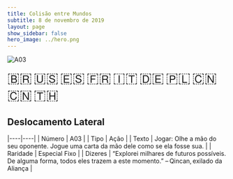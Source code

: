 ```yaml
---
title: Colisão entre Mundos
subtitle: 8 de novembro de 2019
layout: page
show_sidebar: false
hero_image: ../hero.png
---
```


![A03](https://mastervault-storage-prod.s3.amazonaws.com/media/card_front/pt/453_A03_4X22XPH8FHP7_pt.png)

<span title="Português" style="font-size: 32px;cursor: pointer;" onclick="javascript:document.querySelector('img[alt=\'A03\']').src=document.querySelector('img[alt=\'A03\']').src.replace(/card_front\/[^/]+/, 'card_front/pt').replace(/_[^/.0-9]+\.png/, '_pt.png')">🇧🇷</span>
<span title="English" style="font-size: 32px;cursor: pointer;" onclick="javascript:document.querySelector('img[alt=\'A03\']').src=document.querySelector('img[alt=\'A03\']').src.replace(/card_front\/[^/]+/, 'card_front/en').replace(/_[^/.0-9]+\.png/, '_en.png')">🇺🇸</span>
<span title="Español" style="font-size: 32px;cursor: pointer;" onclick="javascript:document.querySelector('img[alt=\'A03\']').src=document.querySelector('img[alt=\'A03\']').src.replace(/card_front\/[^/]+/, 'card_front/es').replace(/_[^/.0-9]+\.png/, '_es.png')">🇪🇸</span>
<span title="Français" style="font-size: 32px;cursor: pointer;" onclick="javascript:document.querySelector('img[alt=\'A03\']').src=document.querySelector('img[alt=\'A03\']').src.replace(/card_front\/[^/]+/, 'card_front/fr').replace(/_[^/.0-9]+\.png/, '_fr.png')">🇫🇷</span>
<span title="Italiano" style="font-size: 32px;cursor: pointer;" onclick="javascript:document.querySelector('img[alt=\'A03\']').src=document.querySelector('img[alt=\'A03\']').src.replace(/card_front\/[^/]+/, 'card_front/it').replace(/_[^/.0-9]+\.png/, '_it.png')">🇮🇹</span>
<span title="Deutsche" style="font-size: 32px;cursor: pointer;" onclick="javascript:document.querySelector('img[alt=\'A03\']').src=document.querySelector('img[alt=\'A03\']').src.replace(/card_front\/[^/]+/, 'card_front/de').replace(/_[^/.0-9]+\.png/, '_de.png')">🇩🇪</span>
<span title="Polskie" style="font-size: 32px;cursor: pointer;" onclick="javascript:document.querySelector('img[alt=\'A03\']').src=document.querySelector('img[alt=\'A03\']').src.replace(/card_front\/[^/]+/, 'card_front/pl').replace(/_[^/.0-9]+\.png/, '_pl.png')">🇵🇱</span>
<span title="简体中文" style="font-size: 32px;cursor: pointer;" onclick="javascript:document.querySelector('img[alt=\'A03\']').src=document.querySelector('img[alt=\'A03\']').src.replace(/card_front\/[^/]+/, 'card_front/zh-hans').replace(/_[^/.0-9]+\.png/, '_zh-hans.png')">🇨🇳</span>
<span title="繁體中文" style="font-size: 32px;cursor: pointer;" onclick="javascript:document.querySelector('img[alt=\'A03\']').src=document.querySelector('img[alt=\'A03\']').src.replace(/card_front\/[^/]+/, 'card_front/zh-hant').replace(/_[^/.0-9]+\.png/, '_zh-hant.png')">🇨🇳</span>
<span title="ไทย" style="font-size: 32px;cursor: pointer;" onclick="javascript:document.querySelector('img[alt=\'A03\']').src=document.querySelector('img[alt=\'A03\']').src.replace(/card_front\/[^/]+/, 'card_front/th').replace(/_[^/.0-9]+\.png/, '_th.png')">🇹🇭</span>

## Deslocamento Lateral

|----|----|
| Número | A03 |
| Tipo | Ação |
| Texto | Jogar: Olhe a mão do seu oponente. Jogue uma carta da mão dele como se ela fosse sua. |
| Raridade | Especial Fixo |
| Dizeres | “Explorei milhares de futuros possíveis.  De alguma forma, todos eles trazem a este momento.” – Qincan, exilado da Aliança |

